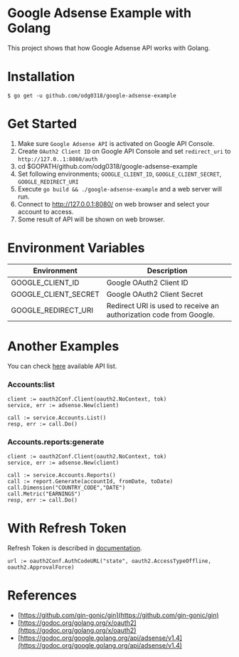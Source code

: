 # Google Adsense Example with Golang
This project shows that how Google Adsense API works with Golang.

Installation
============
    $ go get -u github.com/odg0318/google-adsense-example
    
Get Started
===========
1. Make sure `Google Adsense API` is activated on Google API Console.
2. Create `OAuth2 Client ID` on Google API Console and set `redirect_uri` to `http://127.0..1:8080/auth`
3. cd $GOPATH/github.com/odg0318/google-adsense-example
4. Set following environments; `GOOGLE_CLIENT_ID`, `GOOGLE_CLIENT_SECRET`, `GOOGLE_REDIRECT_URI`
5. Execute `go build && ./google-adsense-example` and a web server will run.
6. Connect to http://127.0.0.1:8080/ on web browser and select your account to access.
7. Some result of API will be shown on web browser.

Environment Variables
=====================
Environment | Description
----------- | -----------
GOOGLE_CLIENT_ID | Google OAuth2 Client ID
GOOGLE_CLIENT_SECRET | Google OAuth2 Client Secret
GOOGLE_REDIRECT_URI | Redirect URI is used to receive an authorization code from Google.

Another Examples
======================
You can check [here](https://godoc.org/google.golang.org/api/adsense/v1.4) available API list.

### Accounts:list
```golang
client := oauth2Conf.Client(oauth2.NoContext, tok)
service, err := adsense.New(client)

call := service.Accounts.List()
resp, err := call.Do()
```

### Accounts.reports:generate
```golang
client := oauth2Conf.Client(oauth2.NoContext, tok)
service, err := adsense.New(client)

call := service.Accounts.Reports()
call := report.Generate(accountId, fromDate, toDate)
call.Dimension("COUNTRY_CODE","DATE")
call.Metric("EARNINGS")
resp, err := call.Do()
```

With Refresh Token
==================
Refresh Token is described in [documentation](https://developers.google.com/identity/protocols/OAuth2WebServer#offline).
```golang
url := oauth2Conf.AuthCodeURL("state", oauth2.AccessTypeOffline, oauth2.ApprovalForce)
```

References
==========
* [https://github.com/gin-gonic/gin](https://github.com/gin-gonic/gin)
* [https://godoc.org/golang.org/x/oauth2](https://godoc.org/golang.org/x/oauth2)
* [https://godoc.org/google.golang.org/api/adsense/v1.4](https://godoc.org/google.golang.org/api/adsense/v1.4)
